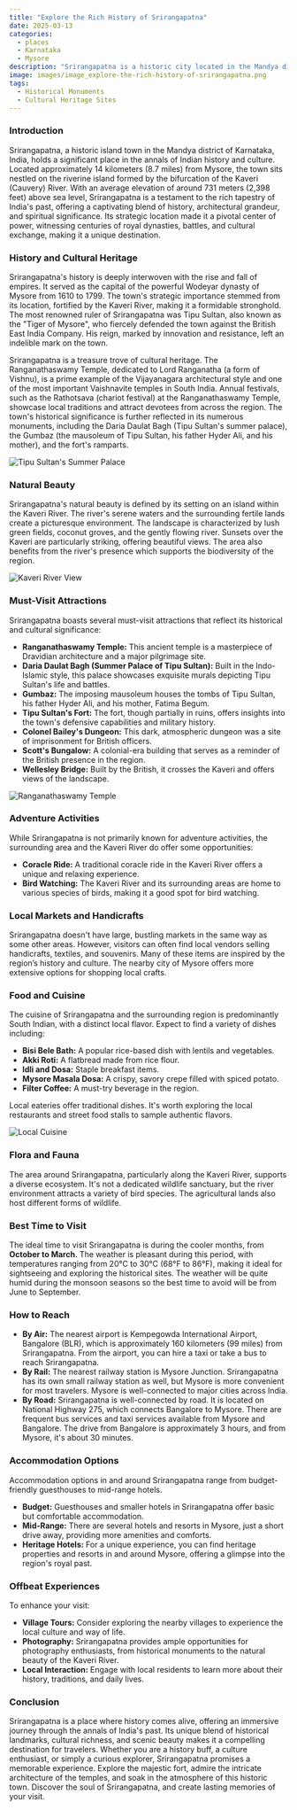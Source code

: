 ```yaml
---
title: "Explore the Rich History of Srirangapatna"
date: 2025-03-13
categories:
  - places
  - Karnataka
  - Mysore
description: "Srirangapatna is a historic city located in the Mandya district of Karnataka, India. It was the capital of the Wodeyar kingdom and has a rich history dating back to the 16th century."
image: images/image_explore-the-rich-history-of-srirangapatna.png
tags: 
  - Historical Monuments
  - Cultural Heritage Sites
---
```



### **Introduction**

Srirangapatna, a historic island town in the Mandya district of Karnataka, India, holds a significant place in the annals of Indian history and culture. Located approximately 14 kilometers (8.7 miles) from Mysore, the town sits nestled on the riverine island formed by the bifurcation of the Kaveri (Cauvery) River. With an average elevation of around 731 meters (2,398 feet) above sea level, Srirangapatna is a testament to the rich tapestry of India's past, offering a captivating blend of history, architectural grandeur, and spiritual significance. Its strategic location made it a pivotal center of power, witnessing centuries of royal dynasties, battles, and cultural exchange, making it a unique destination.

### **History and Cultural Heritage**

Srirangapatna's history is deeply interwoven with the rise and fall of empires. It served as the capital of the powerful Wodeyar dynasty of Mysore from 1610 to 1799. The town's strategic importance stemmed from its location, fortified by the Kaveri River, making it a formidable stronghold. The most renowned ruler of Srirangapatna was Tipu Sultan, also known as the "Tiger of Mysore", who fiercely defended the town against the British East India Company. His reign, marked by innovation and resistance, left an indelible mark on the town.

Srirangapatna is a treasure trove of cultural heritage. The Ranganathaswamy Temple, dedicated to Lord Ranganatha (a form of Vishnu), is a prime example of the Vijayanagara architectural style and one of the most important Vaishnavite temples in South India. Annual festivals, such as the Rathotsava (chariot festival) at the Ranganathaswamy Temple, showcase local traditions and attract devotees from across the region. The town's historical significance is further reflected in its numerous monuments, including the Daria Daulat Bagh (Tipu Sultan's summer palace), the Gumbaz (the mausoleum of Tipu Sultan, his father Hyder Ali, and his mother), and the fort's ramparts.

<img src="placeholder_image_Tipu_Sultan_Summer_Palace.jpg" alt="Tipu Sultan's Summer Palace">

###  **Natural Beauty**

Srirangapatna's natural beauty is defined by its setting on an island within the Kaveri River. The river's serene waters and the surrounding fertile lands create a picturesque environment. The landscape is characterized by lush green fields, coconut groves, and the gently flowing river. Sunsets over the Kaveri are particularly striking, offering beautiful views. The area also benefits from the river's presence which supports the biodiversity of the region.

<img src="placeholder_image_Kaveri_river_view.jpg" alt="Kaveri River View">

### **Must-Visit Attractions**

Srirangapatna boasts several must-visit attractions that reflect its historical and cultural significance:

*   **Ranganathaswamy Temple:** This ancient temple is a masterpiece of Dravidian architecture and a major pilgrimage site.
*   **Daria Daulat Bagh (Summer Palace of Tipu Sultan):** Built in the Indo-Islamic style, this palace showcases exquisite murals depicting Tipu Sultan's life and battles.
*   **Gumbaz:** The imposing mausoleum houses the tombs of Tipu Sultan, his father Hyder Ali, and his mother, Fatima Begum.
*   **Tipu Sultan's Fort:** The fort, though partially in ruins, offers insights into the town's defensive capabilities and military history.
*   **Colonel Bailey's Dungeon:** This dark, atmospheric dungeon was a site of imprisonment for British officers.
*   **Scott's Bungalow:** A colonial-era building that serves as a reminder of the British presence in the region.
*   **Wellesley Bridge:** Built by the British, it crosses the Kaveri and offers views of the landscape.

<img src="placeholder_image_Ranganathaswamy_Temple.jpg" alt="Ranganathaswamy Temple">

### **Adventure Activities**

While Srirangapatna is not primarily known for adventure activities, the surrounding area and the Kaveri River do offer some opportunities:

*   **Coracle Ride:** A traditional coracle ride in the Kaveri River offers a unique and relaxing experience.
*   **Bird Watching:** The Kaveri River and its surrounding areas are home to various species of birds, making it a good spot for bird watching.

### **Local Markets and Handicrafts**

Srirangapatna doesn't have large, bustling markets in the same way as some other areas. However, visitors can often find local vendors selling handicrafts, textiles, and souvenirs. Many of these items are inspired by the region’s history and culture. The nearby city of Mysore offers more extensive options for shopping local crafts.

### **Food and Cuisine**

The cuisine of Srirangapatna and the surrounding region is predominantly South Indian, with a distinct local flavor. Expect to find a variety of dishes including:

*   **Bisi Bele Bath:** A popular rice-based dish with lentils and vegetables.
*   **Akki Roti:** A flatbread made from rice flour.
*   **Idli and Dosa:** Staple breakfast items.
*   **Mysore Masala Dosa:** A crispy, savory crepe filled with spiced potato.
*   **Filter Coffee:** A must-try beverage in the region.

Local eateries offer traditional dishes. It's worth exploring the local restaurants and street food stalls to sample authentic flavors.

<img src="placeholder_image_local_cuisine.jpg" alt="Local Cuisine">

### **Flora and Fauna**

The area around Srirangapatna, particularly along the Kaveri River, supports a diverse ecosystem. It's not a dedicated wildlife sanctuary, but the river environment attracts a variety of bird species. The agricultural lands also host different forms of wildlife.

### **Best Time to Visit**

The ideal time to visit Srirangapatna is during the cooler months, from **October to March**. The weather is pleasant during this period, with temperatures ranging from 20°C to 30°C (68°F to 86°F), making it ideal for sightseeing and exploring the historical sites. The weather will be quite humid during the monsoon seasons so the best time to avoid will be from June to September.

### **How to Reach**

*   **By Air:** The nearest airport is Kempegowda International Airport, Bangalore (BLR), which is approximately 160 kilometers (99 miles) from Srirangapatna. From the airport, you can hire a taxi or take a bus to reach Srirangapatna.
*   **By Rail:** The nearest railway station is Mysore Junction. Srirangapatna has its own small railway station as well, but Mysore is more convenient for most travelers. Mysore is well-connected to major cities across India.
*   **By Road:** Srirangapatna is well-connected by road. It is located on National Highway 275, which connects Bangalore to Mysore. There are frequent bus services and taxi services available from Mysore and Bangalore. The drive from Bangalore is approximately 3 hours, and from Mysore, it's about 30 minutes.

### **Accommodation Options**

Accommodation options in and around Srirangapatna range from budget-friendly guesthouses to mid-range hotels.

*   **Budget:** Guesthouses and smaller hotels in Srirangapatna offer basic but comfortable accommodation.
*   **Mid-Range:** There are several hotels and resorts in Mysore, just a short drive away, providing more amenities and comforts.
*   **Heritage Hotels:** For a unique experience, you can find heritage properties and resorts in and around Mysore, offering a glimpse into the region's royal past.

### **Offbeat Experiences**

To enhance your visit:

*   **Village Tours:** Consider exploring the nearby villages to experience the local culture and way of life.
*   **Photography:** Srirangapatna provides ample opportunities for photography enthusiasts, from historical monuments to the natural beauty of the Kaveri River.
*   **Local Interaction:** Engage with local residents to learn more about their history, traditions, and daily lives.

### **Conclusion**

Srirangapatna is a place where history comes alive, offering an immersive journey through the annals of India's past. Its unique blend of historical landmarks, cultural richness, and scenic beauty makes it a compelling destination for travelers. Whether you are a history buff, a culture enthusiast, or simply a curious explorer, Srirangapatna promises a memorable experience. Explore the majestic fort, admire the intricate architecture of the temples, and soak in the atmosphere of this historic town. Discover the soul of Srirangapatna, and create lasting memories of your visit.


